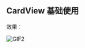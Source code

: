 ## CardView 基础使用

效果：

![GIF2](https://user-images.githubusercontent.com/26439413/157199825-b5dd1dbb-120b-4e20-bc58-1ba0ad7d855e.gif)
